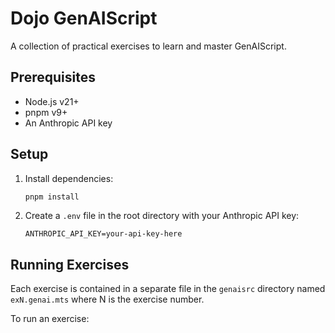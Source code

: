 # Dojo GenAIScript

A collection of practical exercises to learn and master GenAIScript.

## Prerequisites

- Node.js v21+
- pnpm v9+
- An Anthropic API key

## Setup

1. Install dependencies:

   ```bash
   pnpm install
   ```

2. Create a `.env` file in the root directory with your Anthropic API key:
   ```
   ANTHROPIC_API_KEY=your-api-key-here
   ```

## Running Exercises

Each exercise is contained in a separate file in the `genaisrc` directory named `exN.genai.mts` where N is the exercise number.

To run an exercise:
